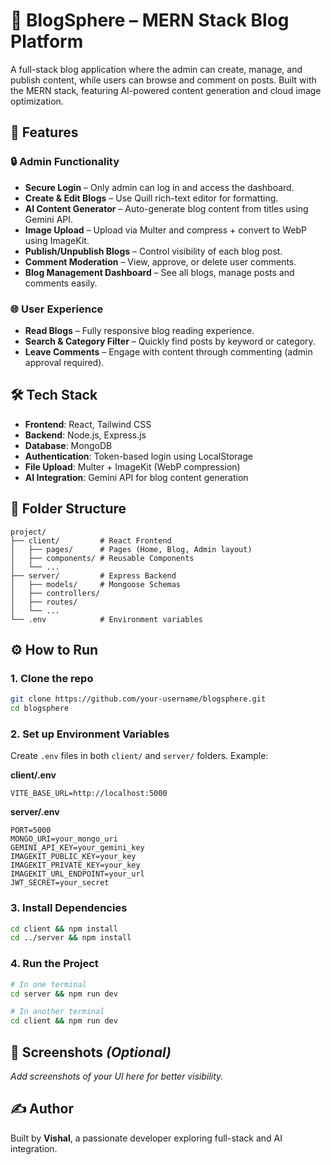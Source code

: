 # 📝 BlogSphere – MERN Stack Blog Platform

A full-stack blog application where the admin can create, manage, and publish content, while users can browse and comment on posts. Built with the MERN stack, featuring AI-powered content generation and cloud image optimization.

## 🚀 Features

### 🔒 Admin Functionality

* **Secure Login** – Only admin can log in and access the dashboard.
* **Create & Edit Blogs** – Use Quill rich-text editor for formatting.
* **AI Content Generator** – Auto-generate blog content from titles using Gemini API.
* **Image Upload** – Upload via Multer and compress + convert to WebP using ImageKit.
* **Publish/Unpublish Blogs** – Control visibility of each blog post.
* **Comment Moderation** – View, approve, or delete user comments.
* **Blog Management Dashboard** – See all blogs, manage posts and comments easily.

### 🌐 User Experience

* **Read Blogs** – Fully responsive blog reading experience.
* **Search & Category Filter** – Quickly find posts by keyword or category.
* **Leave Comments** – Engage with content through commenting (admin approval required).

## 🛠 Tech Stack

* **Frontend**: React, Tailwind CSS
* **Backend**: Node.js, Express.js
* **Database**: MongoDB
* **Authentication**: Token-based login using LocalStorage
* **File Upload**: Multer + ImageKit (WebP compression)
* **AI Integration**: Gemini API for blog content generation

## 📂 Folder Structure

```
project/
├── client/         # React Frontend
│   ├── pages/      # Pages (Home, Blog, Admin layout)
│   ├── components/ # Reusable Components
│   └── ...
├── server/         # Express Backend
│   ├── models/     # Mongoose Schemas
│   ├── controllers/
│   ├── routes/
│   └── ...
└── .env            # Environment variables
```

## ⚙️ How to Run

### 1. Clone the repo

```bash
git clone https://github.com/your-username/blogsphere.git
cd blogsphere
```

### 2. Set up Environment Variables

Create `.env` files in both `client/` and `server/` folders. Example:

**client/.env**

```
VITE_BASE_URL=http://localhost:5000
```

**server/.env**

```
PORT=5000
MONGO_URI=your_mongo_uri
GEMINI_API_KEY=your_gemini_key
IMAGEKIT_PUBLIC_KEY=your_key
IMAGEKIT_PRIVATE_KEY=your_key
IMAGEKIT_URL_ENDPOINT=your_url
JWT_SECRET=your_secret
```

### 3. Install Dependencies

```bash
cd client && npm install
cd ../server && npm install
```

### 4. Run the Project

```bash
# In one terminal
cd server && npm run dev

# In another terminal
cd client && npm run dev
```

## 📸 Screenshots *(Optional)*

*Add screenshots of your UI here for better visibility.*

## ✍️ Author

Built by **Vishal**, a passionate developer exploring full-stack and AI integration.
